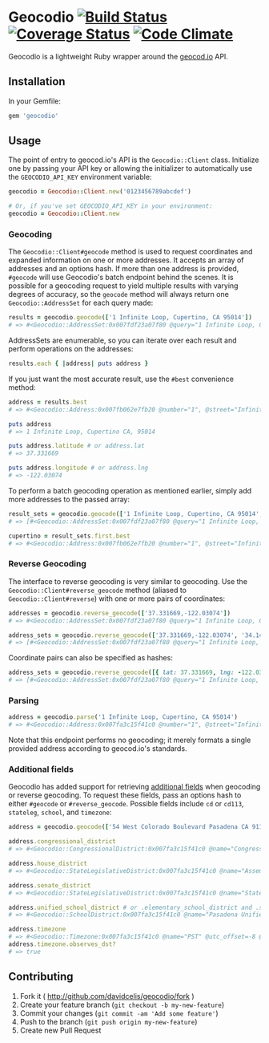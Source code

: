 # Geocodio [![Build Status](https://travis-ci.org/davidcelis/geocodio.png?branch=master)](https://travis-ci.org/davidcelis/geocodio) [![Coverage Status](https://coveralls.io/repos/davidcelis/geocodio/badge.png)](https://coveralls.io/r/davidcelis/geocodio) [![Code Climate](https://codeclimate.com/github/davidcelis/geocodio.png)](https://codeclimate.com/github/davidcelis/geocodio)

Geocodio is a lightweight Ruby wrapper around the [geocod.io][geocod.io] API.

## Installation

In your Gemfile:

```ruby
gem 'geocodio'
```

## Usage

The point of entry to geocod.io's API is the `Geocodio::Client` class. Initialize
one by passing your API key or allowing the initializer to automatically use
the `GEOCODIO_API_KEY` environment variable:

```ruby
geocodio = Geocodio::Client.new('0123456789abcdef')

# Or, if you've set GEOCODIO_API_KEY in your environment:
geocodio = Geocodio::Client.new
```

### Geocoding

The `Geocodio::Client#geocode` method is used to request coordinates and expanded information on one or more addresses. It accepts an array of addresses and an options hash. If more than one address is provided, `#geocode` will use Geocodio's batch endpoint behind the scenes. It is possible for a geocoding request to yield multiple results with varying degrees of accuracy, so the `geocode` method will always return one `Geocodio::AddressSet` for each query made:

```ruby
results = geocodio.geocode(['1 Infinite Loop, Cupertino, CA 95014'])
# => #<Geocodio::AddressSet:0x007fdf23a07f80 @query="1 Infinite Loop, Cupertino, CA 95014", @addresses=[...]>
```

AddressSets are enumerable, so you can iterate over each result and perform operations on the addresses:

```ruby
results.each { |address| puts address }
```

If you just want the most accurate result, use the `#best` convenience method:

```ruby
address = results.best
# => #<Geocodio::Address:0x007fb062e7fb20 @number="1", @street="Infinite", @suffix="Loop", @city="Monta Vista", @state="CA", @zip="95014", @latitude=37.331669, @longitude=-122.03074, @accuracy=1, @formatted_address="1 Infinite Loop, Monta Vista CA, 95014">

puts address
# => 1 Infinite Loop, Cupertino CA, 95014

puts address.latitude # or address.lat
# => 37.331669

puts address.longitude # or address.lng
# => -122.03074
```

To perform a batch geocoding operation as mentioned earlier, simply add more addresses to the passed array:

```ruby
result_sets = geocodio.geocode(['1 Infinite Loop, Cupertino, CA 95014', '54 West Colorado Boulevard, Pasadena, CA 91105'])
# => [#<Geocodio::AddressSet:0x007fdf23a07f80 @query="1 Infinite Loop, Cupertino, CA 95014", @addresses=[...]>, #<Geocodio::AddressSet:0x007fdf23a07f80 @query="54 West Colorado Boulevard, Pasadena, CA 91105", @addresses=[...]>]

cupertino = result_sets.first.best
# => #<Geocodio::Address:0x007fb062e7fb20 @number="1", @street="Infinite", @suffix="Loop", @city="Monta Vista", @state="CA", @zip="95014", @latitude=37.331669, @longitude=-122.03074, @accuracy=1, @formatted_address="1 Infinite Loop, Monta Vista CA, 95014">
```

### Reverse Geocoding

The interface to reverse geocoding is very similar to geocoding. Use the `Geocodio::Client#reverse_geocode` method (aliased to `Geocodio::Client#reverse`) with one or more pairs of coordinates:

```ruby
addresses = geocodio.reverse_geocode(['37.331669,-122.03074'])
# => #<Geocodio::AddressSet:0x007fdf23a07f80 @query="1 Infinite Loop, Cupertino, CA 95014", @addresses=[...]>

address_sets = geocodio.reverse_geocode(['37.331669,-122.03074', '34.145760590909,-118.15204363636'])
# => [#<Geocodio::AddressSet:0x007fdf23a07f80 @query="1 Infinite Loop, Cupertino, CA 95014", @addresses=[...]>, #<Geocodio::AddressSet:0x007fdf23a07f80 @query="54 West Colorado Boulevard, Pasadena, CA 91105", @addresses=[...]>]
```

Coordinate pairs can also be specified as hashes:

```ruby
address_sets = geocodio.reverse_geocode([{ lat: 37.331669, lng: -122.03074 }, { latitude: 34.145760590909, longitude: -118.15204363636 }])
# => [#<Geocodio::AddressSet:0x007fdf23a07f80 @query="1 Infinite Loop, Cupertino, CA 95014", @addresses=[...]>, #<Geocodio::AddressSet:0x007fdf23a07f80 @query="54 West Colorado Boulevard, Pasadena, CA 91105", @addresses=[...]>]
```

### Parsing

```ruby
address = geocodio.parse('1 Infinite Loop, Cupertino, CA 95014')
# => #<Geocodio::Address:0x007fa3c15f41c0 @number="1", @street="Infinite", @suffix="Loop", @city="Cupertino", @state="CA", @zip="95014", @accuracy=nil, @formatted_address="1 Infinite Loop, Cupertino CA, 95014">
```

Note that this endpoint performs no geocoding; it merely formats a single provided address according to geocod.io's standards.

### Additional fields

Geocodio has added support for retrieving [additional fields][fields] when geocoding or reverse geocoding. To request these fields, pass an options hash to either `#geocode` or `#reverse_geocode`. Possible fields include `cd` or `cd113`, `stateleg`, `school`, and `timezone`:

```ruby
address = geocodio.geocode(['54 West Colorado Boulevard Pasadena CA 91105'], fields: %w[cd stateleg school timezone]).best

address.congressional_district
# => #<Geocodio::CongressionalDistrict:0x007fa3c15f41c0 @name="Congressional District 27" @district_number=27 @congress_number=113 @congress_years=2013..2015>

address.house_district
# => #<Geocodio::StateLegislativeDistrict:0x007fa3c15f41c0 @name="Assembly District 41" @district_number=41>

address.senate_district
# => #<Geocodio::StateLegislativeDistrict:0x007fa3c15f41c0 @name="State Senate District 25" @district_number=25>

address.unified_school_district # or .elementary_school_district and .secondary_school_district if not unified
# => #<Geocodio::SchoolDistrict:0x007fa3c15f41c0 @name="Pasadena Unified School District" @lea_code="29940" @grade_low="KG" @grade_high="12">

address.timezone
# => #<Geocodio::Timezone:0x007fa3c15f41c0 @name="PST" @utc_offset=-8 @observes_dst=true>
address.timezone.observes_dst?
# => true
```

## Contributing

1. Fork it ( http://github.com/davidcelis/geocodio/fork )
2. Create your feature branch (`git checkout -b my-new-feature`)
3. Commit your changes (`git commit -am 'Add some feature'`)
4. Push to the branch (`git push origin my-new-feature`)
5. Create new Pull Request

[geocod.io]: http://geocod.io/
[fields]: http://geocod.io/docs/?ruby#toc_17
